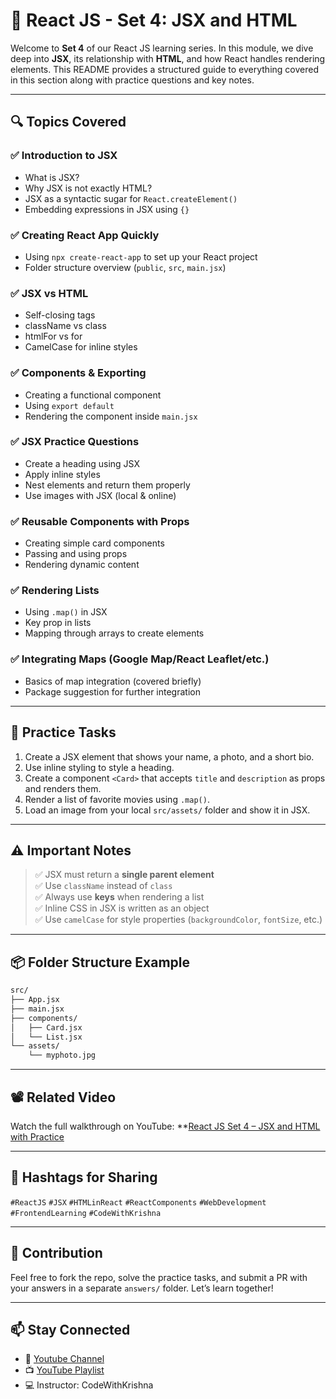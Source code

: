   
# 📘 React JS - Set 4: JSX and HTML

Welcome to **Set 4** of our React JS learning series. In this module, we dive deep into **JSX**, its relationship with **HTML**, and how React handles rendering elements. This README provides a structured guide to everything covered in this section along with practice questions and key notes.

---

## 🔍 Topics Covered

### ✅ Introduction to JSX
- What is JSX?
- Why JSX is not exactly HTML?
- JSX as a syntactic sugar for `React.createElement()`
- Embedding expressions in JSX using `{}`

### ✅ Creating React App Quickly
- Using `npx create-react-app` to set up your React project
- Folder structure overview (`public`, `src`, `main.jsx`)

### ✅ JSX vs HTML
- Self-closing tags
- className vs class
- htmlFor vs for
- CamelCase for inline styles

### ✅ Components & Exporting
- Creating a functional component
- Using `export default`
- Rendering the component inside `main.jsx`

### ✅ JSX Practice Questions
- Create a heading using JSX
- Apply inline styles
- Nest elements and return them properly
- Use images with JSX (local & online)

### ✅ Reusable Components with Props
- Creating simple card components
- Passing and using props
- Rendering dynamic content

### ✅ Rendering Lists
- Using `.map()` in JSX
- Key prop in lists
- Mapping through arrays to create elements

### ✅ Integrating Maps (Google Map/React Leaflet/etc.)
- Basics of map integration (covered briefly)
- Package suggestion for further integration

---

## 🧠 Practice Tasks

1. Create a JSX element that shows your name, a photo, and a short bio.
2. Use inline styling to style a heading.
3. Create a component `<Card>` that accepts `title` and `description` as props and renders them.
4. Render a list of favorite movies using `.map()`.
5. Load an image from your local `src/assets/` folder and show it in JSX.

---

## ⚠️ Important Notes

> ✅ JSX must return a **single parent element**  
> ✅ Use `className` instead of `class`  
> ✅ Always use **keys** when rendering a list  
> ✅ Inline CSS in JSX is written as an object  
> ✅ Use `camelCase` for style properties (`backgroundColor`, `fontSize`, etc.)

---

## 📦 Folder Structure Example

```bash
src/
├── App.jsx
├── main.jsx
├── components/
│   ├── Card.jsx
│   └── List.jsx
└── assets/
    └── myphoto.jpg
````

---

## 📽️ Related Video

Watch the full walkthrough on YouTube:
**[React JS Set 4 – JSX and HTML with Practice](https://youtu.be/3IS7k014e_Y) 

---

## 🔖 Hashtags for Sharing

`#ReactJS` `#JSX` `#HTMLinReact` `#ReactComponents` `#WebDevelopment` `#FrontendLearning` `#CodeWithKrishna`

---

## 🙌 Contribution

Feel free to fork the repo, solve the practice tasks, and submit a PR with your answers in a separate `answers/` folder. Let’s learn together!

---

## 📫 Stay Connected

* 📢 [Youtube Channel](https://www.youtube.com/channel/UCGgAQxhXY2g6tsD-PQ4kywg/)
* 📺 [YouTube Playlist](https://www.youtube.com/playlist?list=PLxVP80QwEJLCop3DoCuJW2OnCekDlsu1_)
* 💻 Instructor: CodeWithKrishna
 